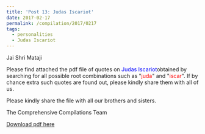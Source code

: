 ```yaml
---
title: 'Post 13: Judas Iscariot'
date: 2017-02-17
permalink: /compilation/2017/0217
tags:
  - personalities
  - Judas Iscariot
---
```

Jai Shri Mataji

Please find attached the pdf file of quotes on <font color="blue">Judas Iscariot</font>obtained by searching for all possible root combinations such as "<font color="red">juda</font>" and "<font color="red">iscar</font>". If by chance extra such quotes are found out, please kindly share them with all of us.<br>

Please kindly share the file with all our brothers and sisters.  

The Comprehensive Compilations Team

[Download pdf here](http://seven-teams.github.io/files/Judas_Iscariot.pdf)